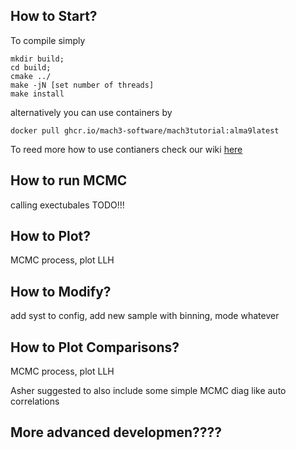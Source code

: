 ## How to Start?
To compile simply
```
mkdir build;
cd build;
cmake ../
make -jN [set number of threads]
make install
```
alternatively you can use containers by
```
docker pull ghcr.io/mach3-software/mach3tutorial:alma9latest
```
To reed more how to use contianers check our wiki [here](https://github.com/mach3-software/MaCh3/wiki/12.-Containers)

## How to run MCMC
calling exectubales
TODO!!!

## How to Plot?
MCMC process, plot LLH

## How to Modify?
add syst to config, add new sample with binning, mode whatever

## How to Plot Comparisons?
MCMC process, plot LLH

Asher suggested to also include some simple MCMC diag like auto correlations

## More advanced developmen????
